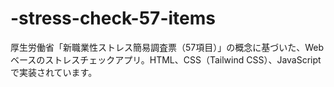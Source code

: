 # -stress-check-57-items
厚生労働省「新職業性ストレス簡易調査票（57項目）」の概念に基づいた、Webベースのストレスチェックアプリ。HTML、CSS（Tailwind CSS）、JavaScriptで実装されています。

